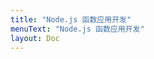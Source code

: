```yaml
---
title: "Node.js 函数应用开发"
menuText: "Node.js 函数应用开发"
layout: Doc
---
```


<!-- TODO: 更新 nodejs 函数开发教程 -->

